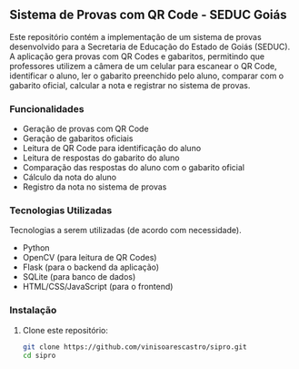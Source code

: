 ## Sistema de Provas com QR Code - SEDUC Goiás

Este repositório contém a implementação de um sistema de provas desenvolvido para a Secretaria de Educação do Estado de Goiás (SEDUC). A aplicação gera provas com QR Codes e gabaritos, permitindo que professores utilizem a câmera de um celular para escanear o QR Code, identificar o aluno, ler o gabarito preenchido pelo aluno, comparar com o gabarito oficial, calcular a nota e registrar no sistema de provas.

### Funcionalidades

- Geração de provas com QR Code
- Geração de gabaritos oficiais
- Leitura de QR Code para identificação do aluno
- Leitura de respostas do gabarito do aluno
- Comparação das respostas do aluno com o gabarito oficial
- Cálculo da nota do aluno
- Registro da nota no sistema de provas

### Tecnologias Utilizadas
Tecnologias a serem utilizadas (de acordo com necessidade).

- Python
- OpenCV (para leitura de QR Codes)
- Flask (para o backend da aplicação)
- SQLite (para banco de dados)
- HTML/CSS/JavaScript (para o frontend)

### Instalação

1. Clone este repositório:

   ```sh
   git clone https://github.com/vinisoarescastro/sipro.git
   cd sipro
